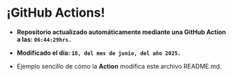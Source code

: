 # ¡GitHub Actions!
* **Repositorio actualizado automáticamente mediante una GitHub Action a las: `06:44:29hrs.`**
* **Modificado el día: `18, del mes de junio, del año 2025.`**

* Ejemplo sencillo de cómo la **Action** modifica este archivo README.md.
